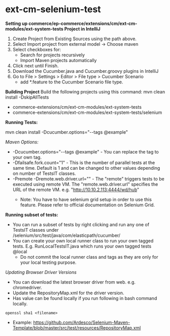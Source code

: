 # ext-cm-selenium-test

**Setting up commerce/ep-commerce/extensions/cm/ext-cm-modules/ext-system-tests Project in IntelliJ**

1. Create Project from Existing Sources using the path above.
2. Select Import project from external model -> Choose maven
3. Select checkboxes for:
    * Search for projects recursively
    * Import Maven projects automatically
4. Click next until Finish.
5. Download the Cucumber.java and Cucumber.groovy plugins in IntelliJ
6. Go to File > Settings > Editor > File type > Cucumber Scenario
    * add *.feature to the Cucumber Scenario file type.

**Building Project**
Build the following projects using this command: mvn clean install -DskipAllTests
* commerce-extensions/cm/ext-cm-modules/ext-system-tests
* commerce-extensions/cm/ext-cm-modules/ext-system-tests/selenium

**Running Tests:**

mvn clean install -Dcucumber.options="--tags @example"


*Maven Options:*
* -Dcucumber.options="--tags @example" - You can replace the tag to your own tag. 
* -Dfailsafe.fork.count="1" - This is the number of parallel tests at the same time. Default is 1 and can be changed to other values depending on number of TestsIT classes.
* -Premote -Dremote.web.driver.url="<REMOTE DRIVER IP>" - The "remote" triggers tests to be executed using remote VM. The "remote.web.driver.url" specifies the URL of the remote VM. e.g. "http://10.10.2.113:4444/wd/hub"
    * Note: You have to have selenium grid setup in order to use this feature. Please refer to official documentation on Selenium Grid.  

**Running subset of tests:**
* You can run a subset of tests by right clicking and run any one of TestsIT classes under /selenium/src/test/java/com/elasticpath/cucumber/
* You can create your own local runner class to run your own tagged tests. E.g. RunLocalTestsIT.java which runs your own tagged tests @local 
    * Do not commit the local runner class and tags as they are only for your local testing purpose. 

*Updating Browser Driver Versions*
* You can download the latest browser driver from web. e.g. chromedriver.
* Update the RepositoryMap.xml for the driver version.
* Has value can be found locally if you run following in bash command locally.
```
openssl sha1 <filename>
```
* Example: https://github.com/Ardesco/Selenium-Maven-Template/blob/master/src/test/resources/RepositoryMap.xml
